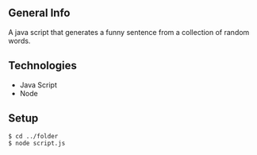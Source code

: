 ## General Info

A java script that generates a funny sentence from a collection of random words.

## Technologies

* Java Script
* Node

## Setup
~~~
$ cd ../folder 
$ node script.js
~~~
